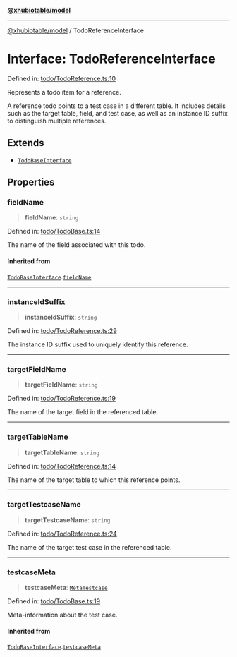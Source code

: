 [**@xhubiotable/model**](../README.md)

***

[@xhubiotable/model](../globals.md) / TodoReferenceInterface

# Interface: TodoReferenceInterface

Defined in: [todo/TodoReference.ts:10](https://github.com/xhubioTable/model/blob/3ec038a83f8a676734aeb01841968d004d66a15f/src/todo/TodoReference.ts#L10)

Represents a todo item for a reference.

A reference todo points to a test case in a different table.
It includes details such as the target table, field, and test case,
as well as an instance ID suffix to distinguish multiple references.

## Extends

- [`TodoBaseInterface`](TodoBaseInterface.md)

## Properties

### fieldName

> **fieldName**: `string`

Defined in: [todo/TodoBase.ts:14](https://github.com/xhubioTable/model/blob/3ec038a83f8a676734aeb01841968d004d66a15f/src/todo/TodoBase.ts#L14)

The name of the field associated with this todo.

#### Inherited from

[`TodoBaseInterface`](TodoBaseInterface.md).[`fieldName`](TodoBaseInterface.md#fieldname)

***

### instanceIdSuffix

> **instanceIdSuffix**: `string`

Defined in: [todo/TodoReference.ts:29](https://github.com/xhubioTable/model/blob/3ec038a83f8a676734aeb01841968d004d66a15f/src/todo/TodoReference.ts#L29)

The instance ID suffix used to uniquely identify this reference.

***

### targetFieldName

> **targetFieldName**: `string`

Defined in: [todo/TodoReference.ts:19](https://github.com/xhubioTable/model/blob/3ec038a83f8a676734aeb01841968d004d66a15f/src/todo/TodoReference.ts#L19)

The name of the target field in the referenced table.

***

### targetTableName

> **targetTableName**: `string`

Defined in: [todo/TodoReference.ts:14](https://github.com/xhubioTable/model/blob/3ec038a83f8a676734aeb01841968d004d66a15f/src/todo/TodoReference.ts#L14)

The name of the target table to which this reference points.

***

### targetTestcaseName

> **targetTestcaseName**: `string`

Defined in: [todo/TodoReference.ts:24](https://github.com/xhubioTable/model/blob/3ec038a83f8a676734aeb01841968d004d66a15f/src/todo/TodoReference.ts#L24)

The name of the target test case in the referenced table.

***

### testcaseMeta

> **testcaseMeta**: [`MetaTestcase`](MetaTestcase.md)

Defined in: [todo/TodoBase.ts:19](https://github.com/xhubioTable/model/blob/3ec038a83f8a676734aeb01841968d004d66a15f/src/todo/TodoBase.ts#L19)

Meta-information about the test case.

#### Inherited from

[`TodoBaseInterface`](TodoBaseInterface.md).[`testcaseMeta`](TodoBaseInterface.md#testcasemeta)
